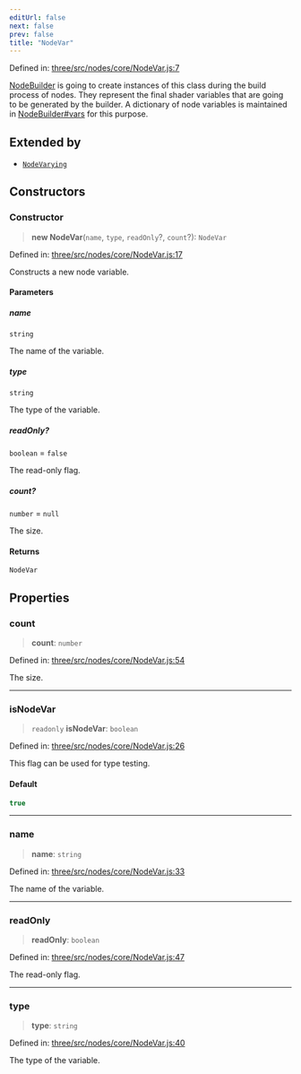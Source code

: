 ```yaml
---
editUrl: false
next: false
prev: false
title: "NodeVar"
---
```


Defined in: [three/src/nodes/core/NodeVar.js:7](https://github.com/DefinitelyMaybe/three-i18n/blob/fa57b79433d1c349ffb23a78727299c8d4190136/three/src/nodes/core/NodeVar.js#L7)

[NodeBuilder](/reference/threewebgpu/classes/nodebuilder/) is going to create instances of this class during the build process
of nodes. They represent the final shader variables that are going to be generated
by the builder. A dictionary of node variables is maintained in [NodeBuilder#vars](/reference/threewebgpu/classes/nodebuilder/#vars) for
this purpose.

## Extended by

- [`NodeVarying`](/reference/threewebgpu/classes/nodevarying/)

## Constructors

### Constructor

> **new NodeVar**(`name`, `type`, `readOnly`?, `count`?): `NodeVar`

Defined in: [three/src/nodes/core/NodeVar.js:17](https://github.com/DefinitelyMaybe/three-i18n/blob/fa57b79433d1c349ffb23a78727299c8d4190136/three/src/nodes/core/NodeVar.js#L17)

Constructs a new node variable.

#### Parameters

##### name

`string`

The name of the variable.

##### type

`string`

The type of the variable.

##### readOnly?

`boolean` = `false`

The read-only flag.

##### count?

`number` = `null`

The size.

#### Returns

`NodeVar`

## Properties

### count

> **count**: `number`

Defined in: [three/src/nodes/core/NodeVar.js:54](https://github.com/DefinitelyMaybe/three-i18n/blob/fa57b79433d1c349ffb23a78727299c8d4190136/three/src/nodes/core/NodeVar.js#L54)

The size.

***

### isNodeVar

> `readonly` **isNodeVar**: `boolean`

Defined in: [three/src/nodes/core/NodeVar.js:26](https://github.com/DefinitelyMaybe/three-i18n/blob/fa57b79433d1c349ffb23a78727299c8d4190136/three/src/nodes/core/NodeVar.js#L26)

This flag can be used for type testing.

#### Default

```ts
true
```

***

### name

> **name**: `string`

Defined in: [three/src/nodes/core/NodeVar.js:33](https://github.com/DefinitelyMaybe/three-i18n/blob/fa57b79433d1c349ffb23a78727299c8d4190136/three/src/nodes/core/NodeVar.js#L33)

The name of the variable.

***

### readOnly

> **readOnly**: `boolean`

Defined in: [three/src/nodes/core/NodeVar.js:47](https://github.com/DefinitelyMaybe/three-i18n/blob/fa57b79433d1c349ffb23a78727299c8d4190136/three/src/nodes/core/NodeVar.js#L47)

The read-only flag.

***

### type

> **type**: `string`

Defined in: [three/src/nodes/core/NodeVar.js:40](https://github.com/DefinitelyMaybe/three-i18n/blob/fa57b79433d1c349ffb23a78727299c8d4190136/three/src/nodes/core/NodeVar.js#L40)

The type of the variable.
